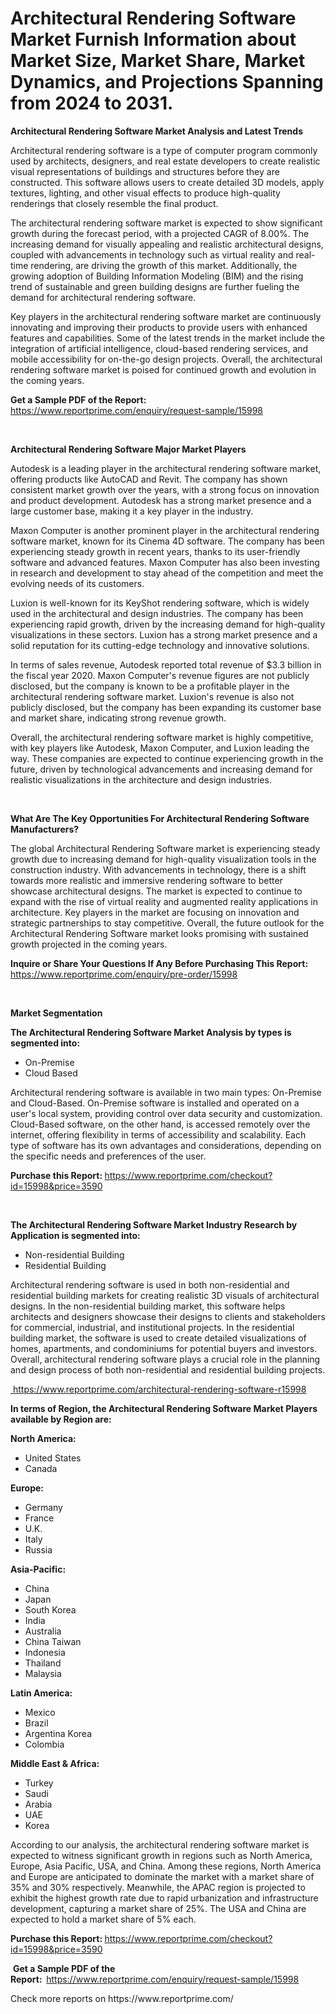 <p><h1>Architectural Rendering Software Market Furnish Information about Market Size, Market Share, Market Dynamics, and Projections Spanning from 2024 to 2031.</h1></p><p><strong>Architectural Rendering Software Market Analysis and Latest Trends</strong></p>
<p><p>Architectural rendering software is a type of computer program commonly used by architects, designers, and real estate developers to create realistic visual representations of buildings and structures before they are constructed. This software allows users to create detailed 3D models, apply textures, lighting, and other visual effects to produce high-quality renderings that closely resemble the final product.</p><p>The architectural rendering software market is expected to show significant growth during the forecast period, with a projected CAGR of 8.00%. The increasing demand for visually appealing and realistic architectural designs, coupled with advancements in technology such as virtual reality and real-time rendering, are driving the growth of this market. Additionally, the growing adoption of Building Information Modeling (BIM) and the rising trend of sustainable and green building designs are further fueling the demand for architectural rendering software.</p><p>Key players in the architectural rendering software market are continuously innovating and improving their products to provide users with enhanced features and capabilities. Some of the latest trends in the market include the integration of artificial intelligence, cloud-based rendering services, and mobile accessibility for on-the-go design projects. Overall, the architectural rendering software market is poised for continued growth and evolution in the coming years.</p></p>
<p><strong>Get a Sample PDF of the Report:&nbsp;</strong> <a href="https://www.reportprime.com/enquiry/request-sample/15998">https://www.reportprime.com/enquiry/request-sample/15998</a></p>
<p>&nbsp;</p>
<p><strong>Architectural Rendering Software Major Market Players</strong></p>
<p><p>Autodesk is a leading player in the architectural rendering software market, offering products like AutoCAD and Revit. The company has shown consistent market growth over the years, with a strong focus on innovation and product development. Autodesk has a strong market presence and a large customer base, making it a key player in the industry.</p><p>Maxon Computer is another prominent player in the architectural rendering software market, known for its Cinema 4D software. The company has been experiencing steady growth in recent years, thanks to its user-friendly software and advanced features. Maxon Computer has also been investing in research and development to stay ahead of the competition and meet the evolving needs of its customers.</p><p>Luxion is well-known for its KeyShot rendering software, which is widely used in the architectural and design industries. The company has been experiencing rapid growth, driven by the increasing demand for high-quality visualizations in these sectors. Luxion has a strong market presence and a solid reputation for its cutting-edge technology and innovative solutions.</p><p>In terms of sales revenue, Autodesk reported total revenue of $3.3 billion in the fiscal year 2020. Maxon Computer's revenue figures are not publicly disclosed, but the company is known to be a profitable player in the architectural rendering software market. Luxion's revenue is also not publicly disclosed, but the company has been expanding its customer base and market share, indicating strong revenue growth.</p><p>Overall, the architectural rendering software market is highly competitive, with key players like Autodesk, Maxon Computer, and Luxion leading the way. These companies are expected to continue experiencing growth in the future, driven by technological advancements and increasing demand for realistic visualizations in the architecture and design industries.</p></p>
<p>&nbsp;</p>
<p><strong>What Are The Key Opportunities For Architectural Rendering Software Manufacturers?</strong></p>
<p><p>The global Architectural Rendering Software market is experiencing steady growth due to increasing demand for high-quality visualization tools in the construction industry. With advancements in technology, there is a shift towards more realistic and immersive rendering software to better showcase architectural designs. The market is expected to continue to expand with the rise of virtual reality and augmented reality applications in architecture. Key players in the market are focusing on innovation and strategic partnerships to stay competitive. Overall, the future outlook for the Architectural Rendering Software market looks promising with sustained growth projected in the coming years.</p></p>
<p><strong>Inquire or Share Your Questions If Any Before Purchasing This Report:</strong> <a href="https://www.reportprime.com/enquiry/pre-order/15998">https://www.reportprime.com/enquiry/pre-order/15998</a></p>
<p>&nbsp;</p>
<p><strong>Market Segmentation</strong></p>
<p><strong>The Architectural Rendering Software Market Analysis by types is segmented into:</strong></p>
<p><ul><li>On-Premise</li><li>Cloud Based</li></ul></p>
<p><p>Architectural rendering software is available in two main types: On-Premise and Cloud-Based. On-Premise software is installed and operated on a user's local system, providing control over data security and customization. Cloud-Based software, on the other hand, is accessed remotely over the internet, offering flexibility in terms of accessibility and scalability. Each type of software has its own advantages and considerations, depending on the specific needs and preferences of the user.</p></p>
<p><strong>Purchase this Report:&nbsp;</strong><a href="https://www.reportprime.com/checkout?id=15998&price=3590">https://www.reportprime.com/checkout?id=15998&price=3590</a></p>
<p>&nbsp;</p>
<p><strong>The Architectural Rendering Software Market Industry Research by Application is segmented into:</strong></p>
<p><ul><li>Non-residential Building</li><li>Residential Building</li></ul></p>
<p><p>Architectural rendering software is used in both non-residential and residential building markets for creating realistic 3D visuals of architectural designs. In the non-residential building market, this software helps architects and designers showcase their designs to clients and stakeholders for commercial, industrial, and institutional projects. In the residential building market, the software is used to create detailed visualizations of homes, apartments, and condominiums for potential buyers and investors. Overall, architectural rendering software plays a crucial role in the planning and design process of both non-residential and residential building projects.</p></p>
<p><a href="https://www.reportprime.com/architectural-rendering-software-r15998">&nbsp;https://www.reportprime.com/architectural-rendering-software-r15998</a></p>
<p><strong>In terms of Region, the Architectural Rendering Software Market Players available by Region are:</strong></p>
<p>
    <p> <strong> North America: </strong>
        <ul>
            <li>United States</li>
            <li>Canada</li>
        </ul>
        </p> 
    <p> <strong> Europe: </strong>
        <ul>
            <li>Germany</li>
            <li>France</li>
            <li>U.K.</li>
            <li>Italy</li>
            <li>Russia</li>
        </ul>
        </p> 
    <p> <strong> Asia-Pacific: </strong>
        <ul>
            <li>China</li>
            <li>Japan</li>
            <li>South Korea</li>
            <li>India</li>
            <li>Australia</li>
            <li>China Taiwan</li>
            <li>Indonesia</li>
            <li>Thailand</li>
            <li>Malaysia</li>
        </ul>
        </p> 
    <p> <strong> Latin America: </strong>
        <ul>
            <li>Mexico</li>
            <li>Brazil</li>
            <li>Argentina Korea</li>
            <li>Colombia</li>
        </ul>
        </p> 
    <p> <strong> Middle East & Africa: </strong>
        <ul>
            <li>Turkey</li>
            <li>Saudi</li>
            <li>Arabia</li>
            <li>UAE</li>
            <li>Korea</li>
        </ul>
    </p>
    </p>
<p><p>According to our analysis, the architectural rendering software market is expected to witness significant growth in regions such as North America, Europe, Asia Pacific, USA, and China. Among these regions, North America and Europe are anticipated to dominate the market with a market share of 35% and 30% respectively. Meanwhile, the APAC region is projected to exhibit the highest growth rate due to rapid urbanization and infrastructure development, capturing a market share of 25%. The USA and China are expected to hold a market share of 5% each.</p></p>
<p><strong>Purchase this Report: </strong><a href="https://www.reportprime.com/checkout?id=15998&price=3590">https://www.reportprime.com/checkout?id=15998&price=3590</a></p>
<p>&nbsp;<strong>Get a Sample PDF of the Report:&nbsp;&nbsp;</strong><a href="https://www.reportprime.com/enquiry/request-sample/15998">https://www.reportprime.com/enquiry/request-sample/15998</a></p>
<p><strong></strong></p>
<p>Check more reports on https://www.reportprime.com/</p>